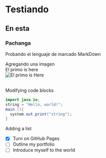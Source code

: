# Testiando
## En esta
### Pachanga





Probando el lenguaje de marcado MarkDown



Agregando una imagen <br/>
El primo is here <br/>
![El primo is Here](https://encrypted-tbn0.gstatic.com/images?q=tbn:ANd9GcQGMovHIJ-3HHr7tYwl5NmXnAIxIAJPbPHfyqzOqRU&s)


<br/>
Modifying code blocks

``` java
import java.io;
string = "Hello, world!";
main (){
  system.out.print("string");
}
```

Adding a list 
- [x] Turn on GitHub Pages
- [ ] Outline my portfolio
- [ ] Introduce myself to the world
